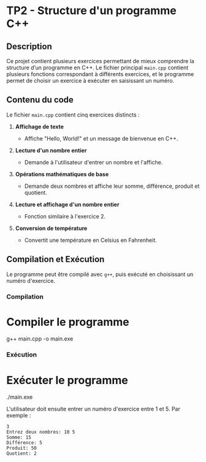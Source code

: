 # TP2 - Structure d'un programme C++

## Description
Ce projet contient plusieurs exercices permettant de mieux comprendre la structure d’un programme en C++. Le fichier principal `main.cpp` contient plusieurs fonctions correspondant à différents exercices, et le programme permet de choisir un exercice à exécuter en saisissant un numéro.

## Contenu du code
Le fichier `main.cpp` contient cinq exercices distincts :

1. **Affichage de texte**
   - Affiche "Hello, World!" et un message de bienvenue en C++.

2. **Lecture d'un nombre entier**
   - Demande à l'utilisateur d'entrer un nombre et l'affiche.

3. **Opérations mathématiques de base**
   - Demande deux nombres et affiche leur somme, différence, produit et quotient.

4. **Lecture et affichage d'un nombre entier**
   - Fonction similaire à l'exercice 2.

5. **Conversion de température**
   - Convertit une température en Celsius en Fahrenheit.

## Compilation et Exécution
Le programme peut être compilé avec `g++`, puis exécuté en choisissant un numéro d'exercice.

### Compilation
# Compiler le programme
g++ main.cpp -o main.exe


### Exécution
# Exécuter le programme
./main.exe

L'utilisateur doit ensuite entrer un numéro d'exercice entre 1 et 5. Par exemple :
```
3
Entrez deux nombres: 10 5
Somme: 15
Différence: 5
Produit: 50
Quotient: 2
```



